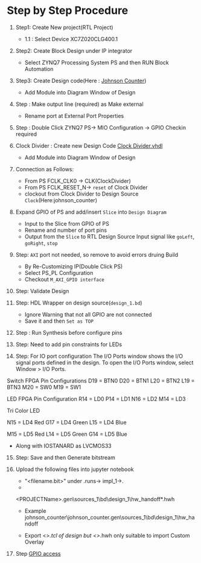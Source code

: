 # Step by Step Procedure


1. Step1: Create New project(RTL Project)
    - 1.1 : Select Device XC7Z020CLG400.1
2. Step2: Create Block Design under IP integrator
    -   Select ZYNQ7 Processing System PS and then RUN Block Automation

3. Step3: Create Design code(Here : [Johnson Counter](https://www.myhdl.org/docs/examples/jc2.html))
    -    Add Module into Diagram Window of Design

4. Step :  Make output line (required) as Make external 
    -    Rename port at External Port Properties
5. Step : Double Click ZYNQ7 PS-> MIO Configuration -> GPIO  Checkin required
 
6. Clock Divider : Create new Design Code [Clock Divider.vhdl](https://allaboutfpga.com/vhdl-code-for-clock-divider/)
    -    Add Module into Diagram Window of Design

7. Connection as Follows:
    -   From PS FCLK_CLK0 -> CLK(ClockDivider)
    -   From PS FCLK_RESET_N-> `reset` of Clock Divider
    - clockout from Clock Divider   to Design Source `Clock`(Here:johnson_counter)
8. Expand GPIO of PS and add/insert `Slice` into `Design Diagram`
    -   Input to the Slice from GPIO of PS 
    - Rename and number of port pins
    -   Output from the `Slice` to RTL Design Source Input signal like `goLeft`, `goRight`, `stop`

9.  Step: `AXI` port not needed, so remove to avoid errors druing Build
    -   By Re-Customizing IP(Double Click PS)
    -   Select PS_PL Configuration
    -   Checkout `M_AXI_GPIO interface`
10. Step: Validate Design
11. Step: HDL Wrapper on design source(`design_1.bd`)
    -   Ignore Warning that not all GPIO are not connected
    -   Save it and then `Set as TOP`
12. Step : Run Synthesis before configure pins

13. Step: Need to add pin constraints for LEDs
14. Step: For IO port configuration
The I/O Ports window shows the I/O signal ports defined in the design. To open the I/O Ports window, select Window > I/O Ports.


Switch FPGA Pin Configurations
D19 = BTN0
D20 = BTN1
L20 = BTN2
L19 = BTN3
M20 = SW0
M19 = SW1

LED FPGA Pin Configuration
R14 =   LD0
P14 =   LD1
N16 =   LD2
M14 =   LD3

Tri Color LED

N15 =   LD4 Red
G17 =   LD4 Green
L15 =   LD4 Blue

M15 =   LD5 Red
L14 =   LD5 Green
G14 =   LD5 Blue

-   Along with IOSTANARD as LVCMOS33


15. Step: Save and then Generate bitstream

16. Upload the following files into jupyter notebook
    -   "<filename.bit>" under <PROJECT>.runs-> impl_1->.
    - 
    <PROJECTName>\<PROJECTName>.gen\sources_1\bd\design_1\hw_handoff\*.hwh
    -   Example
    johnson_counter\johnson_counter.gen\sources_1\bd\design_1\hw_handoff

    -   Export <>*.tcl of design but <>*.hwh only suitable to import Custom Overlay
17. Step [GPIO access](https://pynq.readthedocs.io/en/latest/pynq_libraries.html#pynq-iops)
    